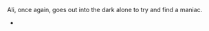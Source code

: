 Ali, once again, goes out into the dark alone to try and find a maniac.

* [](097C-099D--Take02--.md)
